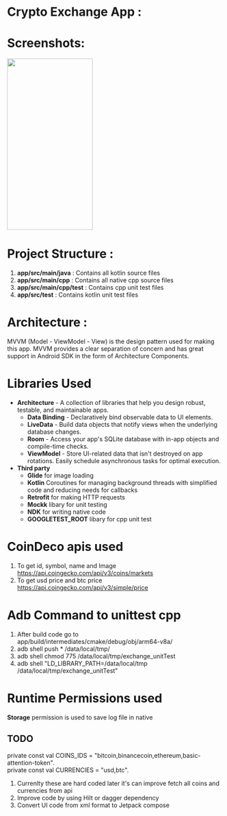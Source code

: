 # Crypto Exchange App :

# Screenshots:

<img src="https://user-images.githubusercontent.com/32419898/168645289-ac4f1119-943e-4737-a153-867624b50ff9.png" width="200" height="400">

# Project Structure :

1. **app/src/main/java**      : Contains all kotlin source files
2. **app/src/main/cpp**       : Contains all native cpp source files
3. **app/src/main/cpp/test**  : Contains cpp unit test files
4. **app/src/test**           : Contains kotlin unit test files

# Architecture :
MVVM (Model - ViewModel - View) is the design pattern used for making this app. 
MVVM provides a clear separation of concern and has great support in Android SDK in the form of Architecture Components.

# Libraries Used
* **Architecture** - A collection of libraries that help you design robust, testable, and maintainable apps.
  * **Data Binding** - Declaratively bind observable data to UI elements.
  * **LiveData** - Build data objects that notify views when the underlying database changes.
  * **Room** - Access your app's SQLite database with in-app objects and compile-time checks.
  * **ViewModel** - Store UI-related data that isn't destroyed on app rotations. Easily schedule asynchronous tasks for optimal execution.
* **Third party**
  * **Glide** for image loading
  * **Kotlin** Coroutines for managing background threads with simplified code and reducing needs for callbacks
  * **Retrofit** for making HTTP requests
  * **Mockk** libary for unit testing
  * **NDK** for writing native code
  * **GOOGLETEST_ROOT** libary for cpp unit test

# CoinDeco apis used
1. To get id, symbol, name and Image
https://api.coingecko.com/api/v3/coins/markets
2. To get usd price and btc price
https://api.coingecko.com/api/v3/simple/price

# Adb Command to unittest cpp
1. After build code go to app/build/intermediates/cmake/debug/obj/arm64-v8a/
2. adb shell push * /data/local/tmp/
3. adb shell chmod 775 /data/local/tmp/exchange_unitTest
4. adb shell "LD_LIBRARY_PATH=/data/local/tmp /data/local/tmp/exchange_unitTest"

# Runtime Permissions used
**Storage** permission is used to save log file in native

## TODO ##
private const val COINS_IDS = "bitcoin,binancecoin,ethereum,basic-attention-token". <br />
private const val CURRENCIES = "usd,btc". 

1. Currenlty these are hard coded later it's can improve fetch all coins and currencies from api
2. Improve code by using Hilt or dagger dependency
3. Convert UI code from xml format to Jetpack compose



